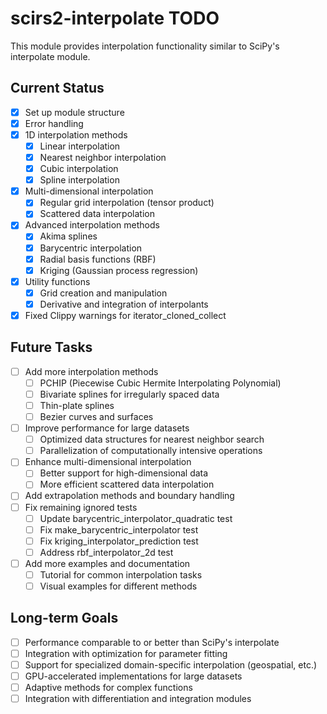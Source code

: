 # scirs2-interpolate TODO

This module provides interpolation functionality similar to SciPy's interpolate module.

## Current Status

- [x] Set up module structure
- [x] Error handling
- [x] 1D interpolation methods
  - [x] Linear interpolation
  - [x] Nearest neighbor interpolation
  - [x] Cubic interpolation
  - [x] Spline interpolation
- [x] Multi-dimensional interpolation
  - [x] Regular grid interpolation (tensor product)
  - [x] Scattered data interpolation
- [x] Advanced interpolation methods
  - [x] Akima splines
  - [x] Barycentric interpolation
  - [x] Radial basis functions (RBF)
  - [x] Kriging (Gaussian process regression)
- [x] Utility functions
  - [x] Grid creation and manipulation
  - [x] Derivative and integration of interpolants
- [x] Fixed Clippy warnings for iterator_cloned_collect

## Future Tasks

- [ ] Add more interpolation methods
  - [ ] PCHIP (Piecewise Cubic Hermite Interpolating Polynomial)
  - [ ] Bivariate splines for irregularly spaced data
  - [ ] Thin-plate splines
  - [ ] Bezier curves and surfaces
- [ ] Improve performance for large datasets
  - [ ] Optimized data structures for nearest neighbor search
  - [ ] Parallelization of computationally intensive operations
- [ ] Enhance multi-dimensional interpolation
  - [ ] Better support for high-dimensional data
  - [ ] More efficient scattered data interpolation
- [ ] Add extrapolation methods and boundary handling
- [ ] Fix remaining ignored tests
  - [ ] Update barycentric_interpolator_quadratic test
  - [ ] Fix make_barycentric_interpolator test
  - [ ] Fix kriging_interpolator_prediction test
  - [ ] Address rbf_interpolator_2d test
- [ ] Add more examples and documentation
  - [ ] Tutorial for common interpolation tasks
  - [ ] Visual examples for different methods

## Long-term Goals

- [ ] Performance comparable to or better than SciPy's interpolate
- [ ] Integration with optimization for parameter fitting
- [ ] Support for specialized domain-specific interpolation (geospatial, etc.)
- [ ] GPU-accelerated implementations for large datasets
- [ ] Adaptive methods for complex functions
- [ ] Integration with differentiation and integration modules